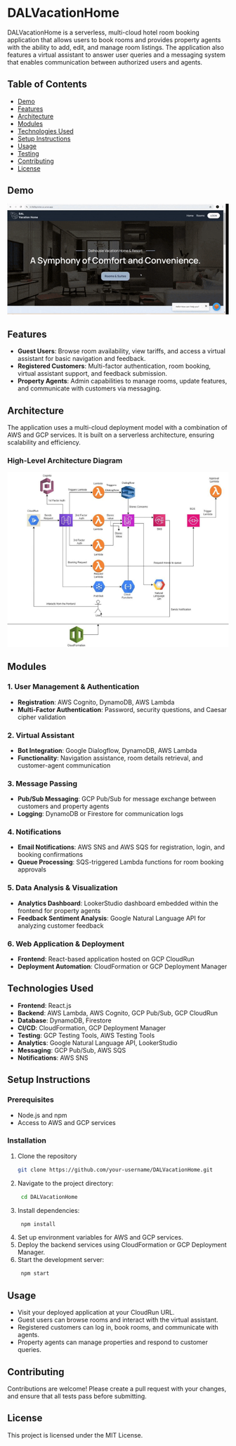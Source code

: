
# DALVacationHome

DALVacationHome is a serverless, multi-cloud hotel room booking application that allows users to book rooms and provides property agents with the ability to add, edit, and manage room listings. The application also features a virtual assistant to answer user queries and a messaging system that enables communication between authorized users and agents.

## Table of Contents
- [Demo](#demo)
- [Features](#features)
- [Architecture](#architecture)
- [Modules](#modules)
- [Technologies Used](#technologies-used)
- [Setup Instructions](#setup-instructions)
- [Usage](#usage)
- [Testing](#testing)
- [Contributing](#contributing)
- [License](#license)

## Demo

![Demo](https://github.com/jeffrypaul37/DALVacationHome/blob/main/DALVacationHome%20Demo.gif)

## Features
- **Guest Users**: Browse room availability, view tariffs, and access a virtual assistant for basic navigation and feedback.
- **Registered Customers**: Multi-factor authentication, room booking, virtual assistant support, and feedback submission.
- **Property Agents**: Admin capabilities to manage rooms, update features, and communicate with customers via messaging.

## Architecture
The application uses a multi-cloud deployment model with a combination of AWS and GCP services. It is built on a serverless architecture, ensuring scalability and efficiency.

### High-Level Architecture Diagram
![Architecture Diagram](https://github.com/jeffrypaul37/DALVacationHome/blob/main/DALVacationHome%20Architecture.png)

## Modules
### 1. User Management & Authentication
- **Registration**: AWS Cognito, DynamoDB, AWS Lambda
- **Multi-Factor Authentication**: Password, security questions, and Caesar cipher validation

### 2. Virtual Assistant
- **Bot Integration**: Google Dialogflow, DynamoDB, AWS Lambda
- **Functionality**: Navigation assistance, room details retrieval, and customer-agent communication

### 3. Message Passing
- **Pub/Sub Messaging**: GCP Pub/Sub for message exchange between customers and property agents
- **Logging**: DynamoDB or Firestore for communication logs

### 4. Notifications
- **Email Notifications**: AWS SNS and AWS SQS for registration, login, and booking confirmations
- **Queue Processing**: SQS-triggered Lambda functions for room booking approvals

### 5. Data Analysis & Visualization
- **Analytics Dashboard**: LookerStudio dashboard embedded within the frontend for property agents
- **Feedback Sentiment Analysis**: Google Natural Language API for analyzing customer feedback

### 6. Web Application & Deployment
- **Frontend**: React-based application hosted on GCP CloudRun
- **Deployment Automation**: CloudFormation or GCP Deployment Manager

## Technologies Used
- **Frontend**: React.js
- **Backend**: AWS Lambda, AWS Cognito, GCP Pub/Sub, GCP CloudRun
- **Database**: DynamoDB, Firestore
- **CI/CD**: CloudFormation, GCP Deployment Manager
- **Testing**: GCP Testing Tools, AWS Testing Tools
- **Analytics**: Google Natural Language API, LookerStudio
- **Messaging**: GCP Pub/Sub, AWS SQS
- **Notifications**: AWS SNS

## Setup Instructions
### Prerequisites
- Node.js and npm
- Access to AWS and GCP services

### Installation
1. Clone the repository
    ```bash
   git clone https://github.com/your-username/DALVacationHome.git
2. Navigate to the project directory:
   ```bash
    cd DALVacationHome
3. Install dependencies:
   ```bash
    npm install
4. Set up environment variables for AWS and GCP services.
5. Deploy the backend services using CloudFormation or GCP Deployment Manager.
6. Start the development server:
   ```bash
    npm start

## Usage
- Visit your deployed application at your CloudRun URL.
- Guest users can browse rooms and interact with the virtual assistant.
- Registered customers can log in, book rooms, and communicate with agents.
- Property agents can manage properties and respond to customer queries.

## Contributing
Contributions are welcome! Please create a pull request with your changes, and ensure that all tests pass before submitting.

## License
This project is licensed under the MIT License.
